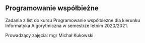 ## Programowanie współbieżne

Zadania z list do kursu Programowanie współbieżne dla kierunku Informatyka Algorytmiczna w semestrze letnim 2020/2021.

Prowadzący zajęcia: mgr Michał Kukowski
